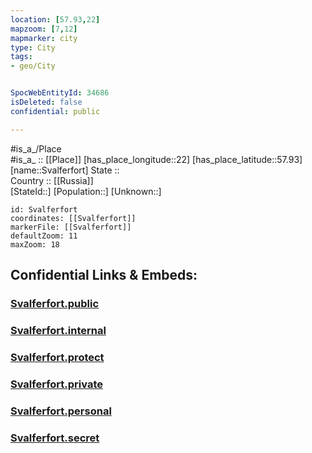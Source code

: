```yaml
---
location: [57.93,22] 
mapzoom: [7,12] 
mapmarker: city 
type: City
tags:
- geo/City


SpocWebEntityId: 34686
isDeleted: false
confidential: public

---
```

#is_a_/Place  
#is_a_ :: [[Place]] 
[has_place_longitude::22] 
[has_place_latitude::57.93] 
[name::Svalferfort] 
State ::  
Country :: [[Russia]]  
[StateId::] 
[Population::] 
[Unknown::] 


```leaflet
id: Svalferfort
coordinates: [[Svalferfort]] 
markerFile: [[Svalferfort]] 
defaultZoom: 11 
maxZoom: 18
```


## Confidential Links & Embeds: 

### [Svalferfort.public](/_public/\Earth\Continent\Europe\Europe~North\Estonia\Counties~Estonia\Saare\CitySvalferfort.public.md) 

### [Svalferfort.internal](/_internal/\Earth\Continent\Europe\Europe~North\Estonia\Counties~Estonia\Saare\CitySvalferfort.internal.md) 

### [Svalferfort.protect](/_protect/\Earth\Continent\Europe\Europe~North\Estonia\Counties~Estonia\Saare\CitySvalferfort.protect.md) 

### [Svalferfort.private](/_private/\Earth\Continent\Europe\Europe~North\Estonia\Counties~Estonia\Saare\CitySvalferfort.private.md) 

### [Svalferfort.personal](/_personal/\Earth\Continent\Europe\Europe~North\Estonia\Counties~Estonia\Saare\CitySvalferfort.personal.md) 

### [Svalferfort.secret](/_secret/\Earth\Continent\Europe\Europe~North\Estonia\Counties~Estonia\Saare\CitySvalferfort.secret.md)

